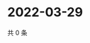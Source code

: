# 2022-03-29

共 0 条

<!-- BEGIN WEIBO -->
<!-- 最后更新时间 Tue Mar 29 2022 13:15:05 GMT+0800 (China Standard Time) -->

<!-- END WEIBO -->

